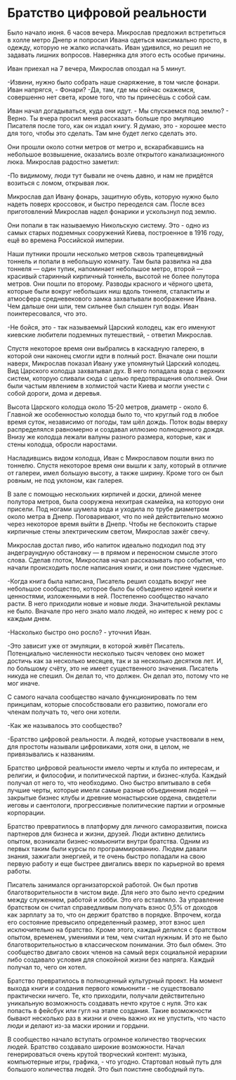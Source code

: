 # Братство цифровой реальности

Было начало июня. 6 часов вечера. Микрослав предложил встретиться в холле метро Днепр и попросил Ивана одеться максимально просто, в одежду, которую не жалко испачкать. Иван удивился, но решил не задавать лишних вопросов. Наверняка для этого есть особые причины.	
	
Иван приехал на 7 вечера, Микрослав опоздал на 5 минут.

-Извини, нужно было собрать наше снаряжение, в том числе фонари. Иван напрягся, - Фонари? -Да, там, где мы сейчас окажемся, совершенно нет света, кроме того, что ты принесёшь с собой сам.
	
Иван начал догадываться, куда они идут. - Мы спускаемся под землю? - Верно. Ты вчера просил меня рассказать больше про эмуляцию Писателя после того, как он издал книгу. Я думаю, это - хорошее место для того, чтобы это сделать. Там мне будет легко сделать это. 
	
Они прошли около сотни метров от метро и, вскарабкавшись на небольшое возвышение, оказались возле открытого канализационного люка. Микрослав радостно заметил: 

-По видимому, люди тут бывали не очень давно, и нам не придётся возиться с ломом, открывая люк.
	
Микрослав дал Ивану фонарь, защитную обувь, которую нужно было надеть поверх кроссовок, и быстро переоделся сам. После всез приготовлений  Микрослав надел фонарики и ускользнул под землю.
	
Они попали в так называемую Никольскую систему. Это - одно из самых старых подземных сооружений Киева, построенное в 1916 году, ещё во времена Российской империи. 
	
Наши путники прошли несколько метров сквозь трапецевидный тоннель и попали в небольшую комнату.  Там была развилка на два тоннеля — один тупик, напоминает небольшое метро, второй — красивый старинный кирпичный тоннель, высотой не более полутора метров. Они пошли по второму. Разводы красного и чёрного цвета, которые были вокруг небольших ниш вдоль тоннеля, сталактиты и атмосфера средневекового замка захватывали воображение Ивана. Чем дальше они шли, тем сильнее был слышен гул воды. Иван поинтересовался, что это.

-Не бойся, это - так называемый Царский колодец, как его именуют киевские любители подземных путешествий, - ответил Микрослав.
	
Спустя некоторое время они выбрались в каскадную галерею, в которой они наконец смогли идти в полный рост. Вначале они пошли наверх, Микрослав показал Ивану уже упомянутый Царский колодец. Вид Царского колодца захватывал дух. В него попадала вода с верхних систем, которую сливали сюда с целью предотвращения оползней. Они были частым явлением в холмистой части Киева и могли унести с собой дороги, дома и деревья.
	
Высота Царского колодца около 15-20 метров, диаметр - около 6. Главной же особенностью колодца было то, что круглый год в любое время суток, независимо от погоды, там шёл дождь. Поток воды вверху распределялся равномерно и создавал иллюзию полноценного дождя. Внизу же колодца лежали валуны разного размера, которые, как и стены колодца, обросли наростами. 
	
Насладившись видом колодца, Иван с Микрославом пошли вниз по тоннелю. Спустя некоторое время они вышли к залу, который в отличие от галереи, имел большую высоту, а также ширину. Кроме того он был ровным, не под уклоном, как галерея.
	
В зале с помощью нескольких кирпичей и доски, длиной менее полутора метров, была сооружена нехитрая скамейка, на которую они присели. Под ногами шумела вода и уходила по трубе диаметром около метра в Днепр. Поговаривают, что по ней действительно можно через некоторое время выйти в Днепр. Чтобы не беспокоить старые кирпичные стены электрическим светом, Микрослав зажёг свечу.
	
Микрослав достал пиво, ибо напиток идеально подходил под эту андеграундную   обстановку — в прямом и переносном смысле этого слова. Сделав глоток, Микрослав начал рассказывать про события, что начали происходить после написания книги, и они поистине чудесные. 
	
-Когда книга была написана, Писатель решил создать вокруг нее небольшое сообщество, которое было бы объединено идеей книги и  ценностями, изложенными в ней. Постепенно сообщество начало расти. В него приходили новые и новые люди. Значительной рекламы не было. Вначале про него знало мало людей, но интерес к нему рос с каждым днем.
	 
-Насколько быстро оно росло? - уточнил Иван.
	
-Это зависит уже от эмуляции, в которой живёт Писатель. Потенциально численности несколько тысяч человек оно может достичь как за несколько месяцев, так и за несколько десятков лет. И, по большому счёту, это не имеет существенного значения. Писатель никуда не спешил. Он делал то, что должен. Он делал это, потому что не мог иначе.
	
С самого начала сообщество начало функционировать по тем принципам, которые способствовали его развитию, помогали его членам получать то, чего они хотели. 
	
-Как же называлось это сообщество?
	
-Братство цифровой реальности. А людей, которые участвовали в нем, для простоты называли цифровиками, хотя они, в целом, не привязывались к названиям.
	
Братство цифровой реальности имело черты и клуба по интересам, и религии, и философии, и политической партии, и бизнес-клуба. Каждый получал от него то, что необходимо. Оно быстро впитывало в себя лучшие черты, которые имели самые разные объединения людей — закрытые бизнес клубы и древние монастырские ордена, свидетели иеговы и саентологи, прогрессивные политические партии и огромные корпорации. 

Братство превратилось в платформу для личного саморазвития, поиска партнеров для бизнеса и жизни, друзей. Люди активно делились опытом, возникали бизнес-комьюнити внутри братства. Одним из первых таким были курсы по программированию. Людям давали знания, зажигали энергией, и те очень быстро попадали на свою первую работу и еще быстрее двигались вверх по карьерной во время работы.  

Писатель занимался организаторской работой. Он был против благотворительности в чистом виде. Для него это было нечто средним между служением, работой и хобби. Это его вставляло. За управление братством он считал справедливым получать взнос 0,5% от доходов как зарплату за то, что он держит братство в порядке. Впрочем, когда его состояние превысило определенный размер, этот взнос шел исключительно на братство. Кроме этого, каждый делился с братством опытом, временем, умениями и тем, чем считал нужным. И это не было благотворительностью в классическом понимании. Это был обмен. Это сообщество двигало своих членов на самый верх социальной иерархии либо создавало условия для спокойной жизни без напряга. Каждый получал то, чего он хотел. 

Братство превратилось в полноценный культурный проект. На момент выхода книги и создания первого комьюнити  - не существовало практически ничего. Те, кто приходили,  получали действительно уникальную возможность создавать нечто крутое с нуля. Это как попасть в фейсбук или гугл на этапе создания. Такие возможности бывают несколько раз в жизни и очень важно их не упустить, что часто люди и делают из-за маски иронии и гордыни.

В сообщество начало вступать огромное количество творческих людей. Братство создавало широкие возможности. Начал генерироваться очень крутой творческий контент: музыка, компьютерные игры, графика, - что угодно. Стартовал новый путь для большого количества людей. Это был поистине свободный путь.
